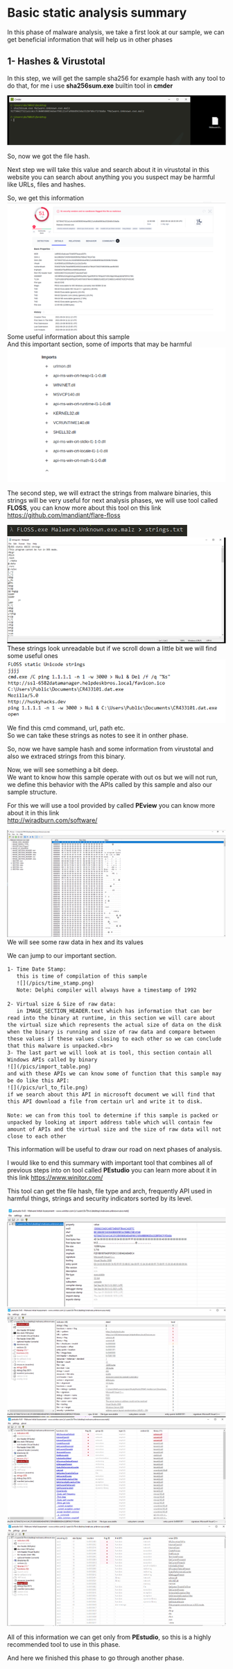 # Basic static analysis summary

In this phase of malware analysis, we take a first look at our sample,  we can get beneficial information that will help us in other phases

## 1- Hashes & Virustotal

In this step, we will get the sample sha256 for example hash with any tool to do that, for me i use **sha256sum.exe** builtin tool in **cmder** 

![](/pics/Screenshot%20from%202022-09-18%2013-42-03.png)

So, now we got the file hash. <br>

Next step we will take this value and search about it in virustotal in this website you can search about anything you you suspect may be harmful like URLs, files and hashes. <br>

So, we get this information
![](/pics/vt1.png) <br>
Some useful information about this sample <br>
And this important section, some of imports that may be harmful
![](/pics/warm_imports.png)
<br>

The second step, we will extract the strings from malware binaries, this strings will be very useful for next analysis phases, we will use tool called **FLOSS**, you can know more about this tool on this link
https://github.com/mandiant/flare-floss 
<br>

![](/pics/floss.png)
<br>
![](/pics/floss_output.png)
<br>
These strings look unreadable but if we scroll down a little bit we will find some useful ones
![](/pics/floss_imp_output.png)
We find this cmd command, url, path etc.<br>
So we can take these strings as notes to see it in onther phase. <br>

So, now we have sample hash and some information from virustotal and also we extraced strings from this binary. <br>

Now, we will see something a bit deep.<br>
We want to know how this sample operate with out os but we will not run, we define this behavior with the APIs called by this sample and also our sample structure.<br>

For this we will use a  tool provided by called **PEview** you can know more about it in this link <br>
http://wjradburn.com/software/

![](/pics/PEview.png)
We will see some raw data in hex and its values 

We can jump to our important section. <br>    
    
    1- Time Date Stamp:
       this is time of compilation of this sample
       ![](/pics/time_stamp.png)
       Note: Delphi compiler will always have a timestamp of 1992 
    
    2- Virtual size & Size of raw data: 
       in IMAGE_SECTION_HEADER.text which has information that can ber read into the binary at runtime, in this section we will care about the virtual size which represents the actual size of data on the disk when the binary is running and size of raw data and compare between these values if these values closing to each other so we can conclude that this malware is unpacked.<br>
    3- The last part we will look at is tool, this section contain all Windows APIs called by binary 
    ![](/pics/import_table.png)
    and with these APIs we can know some of function that this sample may be do like this API:
    ![](/pics/url_to_file.png)
    if we search about this API in microsoft document we will find that this API download a file from certain url and write it to disk.

    Note: we can from this tool to determine if this sample is packed or unpacked by looking at import address table which will contain few amount of APIs and the virtual size and the size of raw data will not close to each other

This information will be useful to draw our road on next phases of analysis. <br>

I would like to end this summary with important tool that combines all of previous steps into on tool called **PEstudio** you can learn more about it in this link
https://www.winitor.com/

This tool can get the file hash, file type and arch, frequently API used in harmful things, strings and security indicators sorted by its level. <br>

![](/pics/pes_hashes.png)<br>
![](/pics/pes_indicators.png)<br>
![](/pics/pes_apis.png)<br>
![](/pics/pes_strings.png)<br>

All of this information we can get only from **PEstudio**, so this is a highly recommended tool to use in this phase.<br>

And here we finished this phase to go through another phase.<br>


